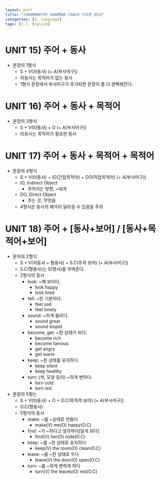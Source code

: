 ```yaml
---
layout: post
title: "(GRAMMAR)MY GRAMMAR COACH 기초편 05강"
categories: [3. Language]
tags: [3.2. English]
---
```


# UNIT 15) 주어 + 동사

* 문장의 1형식
    * S + V(자동사) (+ A[부사어구])
    * 자동사는 목적어가 없는 동사
    * 1형식 문장에서 부사어구가 추가되면 문장이 좀 더 완벽해진다.

# UNIT 16) 주어 + 동사 + 목적어

* 문장의 3형식
    * S + V(타동사) + O (+ A[부사어구])
    * 타동사는 목적어가 필요한 동사

# UNIT 17) 주어 + 동사 + 목적어 + 목적어

* 문장의 4형식
    * S + V(타동사) + IO(간접목적어) + DO(직접목적어) (+ A[부사어구])
    * IO, Indirect Object
        * 주어지는 방향, ~에게
    * DO, Direct Object
        * 주는 것, 무엇을
    * 4형식은 동사의 해석이 달라질 수 있음을 주의

# UNIT 18) 주어 + [동사+보어] / [동사+목적어+보어]

* 문자의 2형식
    * S + V(자동사 + 형용사) + S.C(주격 보어) (+ A[부사어구])
    * S.C(형용사)는 S(명사)를 꾸며준다.
    * 2형식의 동사
        * look: ~해 보이다.
            * look happy
            * look tired
        * fell: ~한 기분이다.
            * feel sad
            * feel lonely
        * sound: ~하게 들리다.
            * sound great
            * sound stupid
        * become, get: ~한 상태가 되다.
            * become rich
            * become famous
            * get angry
            * get warm
        * keep: ~한 상태를 유지하다.
            * keep silent
            * keep healthy
        * turn: (색, 모양 등이) ~하게 변하다.
            * turn cold
            * turn red
* 문장의 5형는
    * S + V(타동사) + O + O.C(목적격 보어) (+ A[부사어구])
    * O.C(형용사)
    * 5형식의 동사
        * make: ~를 ~상태로 만들다
            * make(V) me(O) happy(O.C)
        * find: ~가 ~하다고 생각하다[알게 되다]
            * find(V) her(O) rude(O.C)
        * keep: ~를 ~한 상태로 유지하다
            * keep(V) the room(O) clean(O.C)
        * leave: ~를 ~한 상태로 두다
            * leave(V) the door(O) open(O.C)
        * turn: ~를 ~하게 변하게 하다
            * turn(V) the leaves(O) red(O.C)